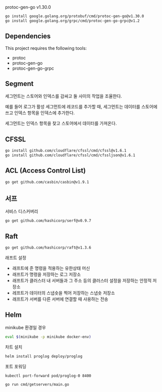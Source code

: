 protoc-gen-go
v1.30.0

```bash
go install google.golang.org/protobuf/cmd/protoc-gen-go@v1.30.0
go install google.golang.org/grpc/cmd/protoc-gen-go-grpc@v1.2
```

## Dependencies

This project requires the following tools:

- protoc
- protoc-gen-go
- protoc-gen-go-grpc


## Segment
세그먼트는 스토어와 인덱스를 감싸고 둘 사이의 작업을 조율한다.

예를 들어 로그가 활성 세그먼트에 레코드를 추가할 때, 세그먼트는 데이터를 스토어에 쓰고 인덱스 항목을 인덱스에 추가한다.

세그먼트는 인덱스 항목을 찾고 스토어에서 데이터를 가져온다.

## CFSSL
```bash
go install github.com/cloudflare/cfssl/cmd/cfssl@v1.6.1
go install github.com/cloudflare/cfssl/cmd/cfssljson@v1.6.1
```

## ACL (Access Control List)
```bash
go get github.com/casbin/casbin@v1.9.1
```

## 서프
서비스 디스커버리

```bash
go get github.com/hashicorp/serf@v0.9.7
```

## Raft
```bash
go get github.com/hashicorp/raft@v1.3.6
```

래프트 설정
- 래프트에 준 명령을 적용하는 유한상태 머신
- 래프트가 명령을 저장하는 로그 저장소
- 래프트가 클러스터 내 서버들과 그 주소 등의 클러스터 설정을 저장하는 안정적 저장소
- 레프트가 데이터의 스냅숏을 찍어 저장하는 스냅숏 저장소
- 래프트가 서버를 다른 서버에 연결할 때 사용하는 전송


## Helm

minikube 환경일 경우
```bash
eval $(minikube -p minikube docker-env)
```

차트 설치
```bash
helm install proglog deploy/proglog
```

포트 포워딩
```bash
kubectl port-forward pod/proglog-0 8400
```

```bash
go run cmd/getservers/main.go
```